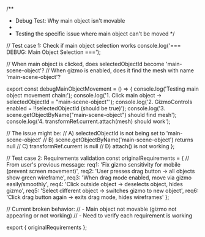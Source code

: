 /\*\*

- Debug Test: Why main object isn't movable
-
- Testing the specific issue where main object can't be moved
  \*/

// Test case 1: Check if main object selection works
console.log('=== DEBUG: Main Object Selection ===');

// When main object is clicked, does selectedObjectId become 'main-scene-object'?
// When gizmo is enabled, does it find the mesh with name 'main-scene-object'?

export const debugMainObjectMovement = () => {
console.log('Testing main object movement chain:');
console.log('1. Click main object → selectedObjectId = "main-scene-object"');
console.log('2. GizmoControls enabled = !!selectedObjectId (should be true)');
console.log('3. scene.getObjectByName("main-scene-object") should find mesh');
console.log('4. transformRef.current.attach(mesh) should work');

// The issue might be:
// A) selectedObjectId is not being set to 'main-scene-object'
// B) scene.getObjectByName('main-scene-object') returns null
// C) transformRef.current is null
// D) attach() is not working
};

// Test case 2: Requirements validation
const originalRequirements = {
// From user's previous message:
req1: 'Fix gizmo sensitivity for mobile (prevent screen movement)',
req2: 'User presses drag button → all objects show green wireframe',
req3: 'When drag mode enabled, move via gizmo easily/smoothly',
req4: 'Click outside object → deselects object, hides gizmo',
req5: 'Select different object → switches gizmo to new object',
req6: 'Click drag button again → exits drag mode, hides wireframes'
};

// Current broken behavior:
// - Main object not movable (gizmo not appearing or not working)
// - Need to verify each requirement is working

export { originalRequirements };
